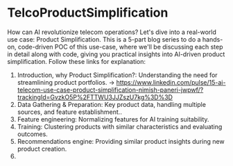 # TelcoProductSimplification
How can AI revolutionize telecom operations? 
Let's dive into a real-world use case: Product Simplification. This is a 5-part blog series to do a hands-on, code-driven POC of this use-case, where we'll be discussing each step in detail along with code, giving you practical insights into AI-driven product simplification. 
Follow these links for explanation: 
1) Introduction, why Product Simplification?: Understanding the need for streamlining product portfolios. -> https://www.linkedin.com/pulse/15-ai-telecom-use-case-product-simplification-nimish-paneri-jwpwf/?trackingId=GvzkO5P%2FTTWU3JJZszU7kg%3D%3D
2) Data Gathering & Preparation: Key product data, handling multiple sources, and feature establishment..
3) Feature engineering: Normalizing features for AI training suitability.
4) Training: Clustering products with similar characteristics and evaluating outcomes.
5) Recommendations engine: Providing similar product insights during new product creation.
6) 
